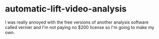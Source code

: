 # automatic-lift-video-analysis
I was really annoyed with the free versions of another analysis software called vernier and I'm not paying no $200 license so I'm going to make my own. 
